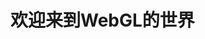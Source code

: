 <script setup>
    import WebGL from '../../../components/WebGL.vue'
</script>
# 欢迎来到WebGL的世界


<WebGL></WebGL>